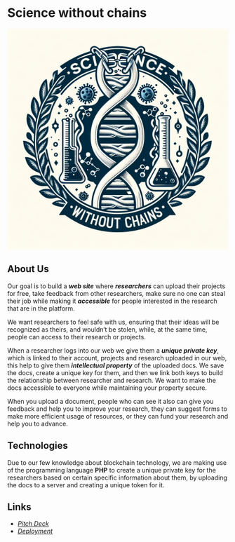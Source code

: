 # Science without chains
![Nose](public/Science-without-chains.jpg)
## About Us
Our goal is to build a **_web site_**  where **_researchers_** can upload their projects for free, take feedback from other researchers, make sure no one can steal their job while making it **_accessible_** for people interested in the research that are in the platform.

We want researchers to feel safe with us, ensuring that their ideas will be recognized as theirs, and wouldn’t be stolen, while, at the same time, people can access to their research or projects.

When a researcher logs into our web we give them a **_unique private key_**, which is linked to their account, projects and research uploaded in our web, this help to give them **_intellectual property_** of the uploaded docs. We save the docs, create a unique key for them, and then we link both keys to build the relationship between researcher and research. We want to make the docs accessible to everyone while maintaining your property secure. 

When you upload a document, people who can see it also can give you feedback and help you to improve your research, they can suggest forms to make more efficient usage of resources, or they can fund your research and help you to advance.
## Technologies
Due to our few knowledge about blockchain technology, we are making use of the programming language **PHP** to create a unique private key for the researchers based on certain specific information about them, by uploading the docs to a server and creating a unique token for it.

## Links
* *[Pitch Deck](https://github.com/)*
* *[Deployment](https://github.com)*
